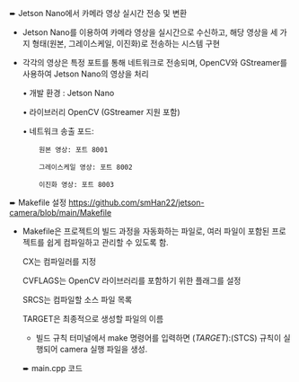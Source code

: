 ➨ Jetson Nano에서 카메라 영상 실시간 전송 및 변환

- Jetson Nano를 이용하여 카메라 영상을 실시간으로 수신하고, 해당 영상을 세 가지 형태(원본, 그레이스케일, 이진화)로 전송하는 시스템 구현

- 각각의 영상은 특정 포트를 통해 네트워크로 전송되며, OpenCV와 GStreamer를 사용하여 Jetson Nano의 영상을 처리

  • 개발 환경 : Jetson Nano
  
  • 라이브러리 OpenCV (GStreamer 지원 포함)
  
  • 네트워크 송출 포드:
  
          원본 영상: 포트 8001
  
          그레이스케일 영상: 포트 8002
  
          이진화 영상: 포트 8003



➨ Makefile 설정
  https://github.com/smHan22/jetson-camera/blob/main/Makefile
  
- Makefile은 프로젝트의 빌드 과정을 자동화하는 파일로, 여러 파일이 포함된 프로젝트를 쉽게 컴파일하고 관리할 수 있도록 함.

    CX는 컴파일러를 지정
  
    CVFLAGS는 OpenCV 라이브러리를 포함하기 위한 플래그를 설정
  
    SRCS는 컴파일할 소스 파일 목록
  
    TARGET은 최종적으로 생성할 파일의 이름
  

  - 빌드 규칙
    터미널에서 make 명령어를 입력하면 $(TARGET):$(STCS) 규칙이 실행되어 camera 실행 파일을 생성.



  ➨ main.cpp 코드
    
